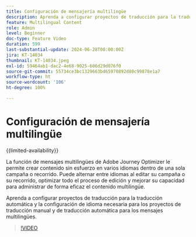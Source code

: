 ```yaml
---
title: Configuración de mensajería multilingüe
description: Aprenda a configurar proyectos de traducción para la traducción automática y la configuración de idioma necesaria para los proyectos de traducción manual y automática para los mensajes multilingües.
feature: Multilingual Content
role: Admin
level: Beginner
doc-type: Feature Video
duration: 599
last-substantial-update: 2024-06-28T00:00:00Z
jira: KT-14034
thumbnail: KT-14034.jpeg
exl-id: 59464ab1-dac2-4e68-9025-606d29d076f0
source-git-commit: 55734ce3bc1329663bd65970892d80c99878e1a7
workflow-type: ht
source-wordcount: '106'
ht-degree: 100%

---
```


# Configuración de mensajería multilingüe

{{limited-availability}}

La función de mensajes multilingües de Adobe Journey Optimizer le permite crear contenido sin esfuerzo en varios idiomas dentro de una sola campaña o recorrido. Puede alternar entre idiomas al editar su campaña o su recorrido, optimizar todo el proceso de edición y mejorar su capacidad para administrar de forma eficaz el contenido multilingüe.

Aprenda a configurar proyectos de traducción para la traducción automática y la configuración de idioma necesaria para los proyectos de traducción manual y de traducción automática para los mensajes multilingües.
 
>[!VIDEO](https://video.tv.adobe.com/v/3453546/?learn=on&captions=spa)
